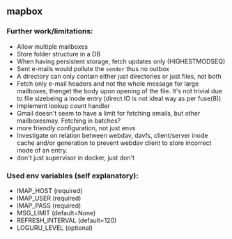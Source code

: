 ## mapbox

### Further work/limitations:

* Allow multiple mailboxes
* Store folder structure in a DB
* When having persistent storage, fetch updates only (HIGHESTMODSEQ)
* Sent e-mails would pollute the `sender` thus no outbox
* A directory can only contain either just directories or just files, not both
* Fetch only e-mail headers and not the whole message for large mailboxes, thenget the body upon opening of the file. It's not trivial due to file sizebeing a inode entry (direct IO is not ideal way as per fuse(8))
* Implement lookup count handler
* Gmail doesn't seem to have a limit for fetching emails, but other mailboxesmay. Fetching in batches?
* more friendly configuration, not just envs
* Investigate on relation between webdav, davfs, client/server inode cache and/or generation to prevent webdav client to store incorrect inode of an entry.
* don't just supervisor in docker, just don't

### Used env variables (self explanatory):
* IMAP_HOST (required)
*  IMAP_USER (required)
*  IMAP_PASS (required)
*  MSG_LIMIT (default=None)
*  REFRESH_INTERVAL (default=120)
*  LOGURU_LEVEL (optional)
